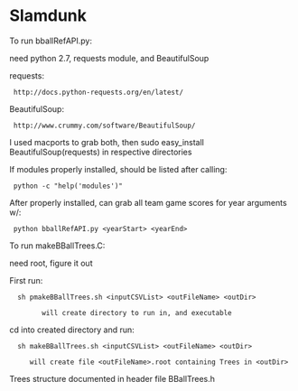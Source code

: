 Slamdunk
========

To run bballRefAPI.py:

   need python 2.7, requests module, and BeautifulSoup

   requests:   

     http://docs.python-requests.org/en/latest/

   BeautifulSoup:

     http://www.crummy.com/software/BeautifulSoup/

   I used macports to grab both, then sudo easy_install BeautifulSoup(requests) in respective directories

   If modules properly installed, should be listed after calling:

     python -c "help('modules')"

   After properly installed, can grab all team game scores for year arguments w/:

     python bballRefAPI.py <yearStart> <yearEnd>

To run makeBBallTrees.C:

   need root, figure it out

   First run:

      sh pmakeBBallTrees.sh <inputCSVList> <outFileName> <outDir>

            will create directory to run in, and executable

   cd into created directory and run:

      sh makeBBallTrees.sh <inputCSVList> <outFileName> <outDir>

      	 will create file <outFileName>.root containing Trees in <outDir>

   Trees structure documented in header file BBallTrees.h